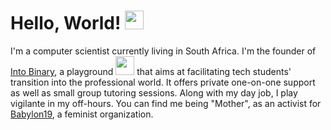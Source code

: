 # Hello, World! <img src="https://media.giphy.com/media/WUlplcMpOCEmTGBtBW/giphy.gif" width="30">

I'm a computer scientist currently living in South Africa. I'm the founder of [Into Binary](https://intobinary.org), a playground <img src="https://media.giphy.com/media/WUlplcMpOCEmTGBtBW/giphy.gif" width="30" /> that aims at facilitating tech students' transition into the professional world. It offers private one-on-one support as well as small group tutoring sessions. Along with my day job, I play vigilante in my off-hours. You can find me being "Mother", as an activist for [Babylon19](https://babylon19.org), a feminist organization.
